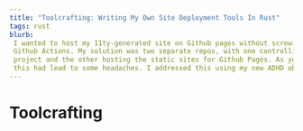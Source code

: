 ```yaml
---
title: "Toolcrafting: Writing My Own Site Deployment Tools In Rust"
tags: rust
blurb: 
 I wanted to host my 11ty-generated site on Github pages without screwing around with
 Github Actions. My solution was two separate repos, with one controlling the 11ty
 project and the other hosting the static sites for Github Pages. As you can imagine,
 this had lead to some headaches. I addressed this using my new ADHD obsession, Rust.
---
```

 # Toolcrafting